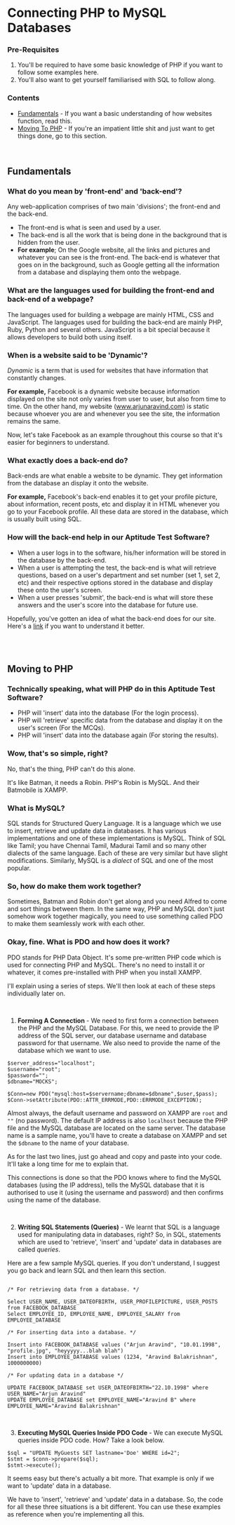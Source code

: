 # Connecting PHP to MySQL Databases

### Pre-Requisites
1. You'll be required to have some basic knowledge of PHP if you want to follow some examples here.
2. You'll also want to get yourself familiarised with SQL to follow along.

### Contents

* [Fundamentals](https://github.com/ForeseTech/HowWhatWhy/blob/master/PHPToMySQLConnections.md#fundamentals) - If you want a basic understanding of how websites function, read this.
* [Moving To PHP](https://github.com/ForeseTech/HowWhatWhy/blob/master/PHPToMySQLConnections.md#fundamentals) - If you're an impatient little shit and just want to get things done, go to this section.

<br>

## Fundamentals

### What do you mean by 'front-end' and 'back-end'?

Any web-application comprises of two main 'divisions'; the front-end and the back-end.

* The front-end is what is seen and used by a user.
* The back-end is all the work that is being done in the background that is hidden from the user.
* **For example**; On the Google website, all the links and pictures and whatever you can see is the front-end. The back-end is whatever that goes on in the background, such as Google getting all the information from a database and displaying them onto the webpage.

### What are the languages used for building the front-end and back-end of a webpage?

The languages used for building a webpage are mainly HTML, CSS and JavaScript. The languages used for building the back-end are mainly PHP, Ruby, Python and several others. JavaScript is a bit special because it allows developers to build both using itself.

### When is a website said to be 'Dynamic'?

*Dynamic* is a term that is used for websites that have information that constantly changes. 

  **For example,** Facebook is a dynamic website because information displayed on the site not only varies from user to user, but also from time to time. On the other hand, my website (www.arjunaravind.com) is static because whoever you are and whenever you see the site, the information remains the same.

Now, let's take Facebook as an example throughout this course so that it's easier for beginners to understand.

### What exactly does a back-end do?

Back-ends are what enable a website to be dynamic. They get information from the database an display it onto the website. 

**For example,** Facebook's back-end enables it to get your profile picture, about information, recent posts, etc and display it in HTML whenever you go to your Facebook profile. All these data are stored in the database, which is usually built using SQL.

### How will the back-end help in our Aptitude Test Software?

* When a user logs in to the software, his/her information will be stored in the database by the back-end. 
* When a user is attempting the test, the back-end is what will retrieve questions, based on a user's department and set number (set 1, set 2, etc) and their respective options stored in the database and display these onto the user's screen.
* When a user presses 'submit', the back-end is what will store these answers and the user's score into the database for future use.

Hopefully, you've gotten an idea of what the back-end does for our site. Here's a [link](https://careerfoundry.com/en/blog/web-development/whats-the-difference-between-frontend-and-backend/) if you want to understand it better.

<br><br>

## Moving to PHP

### Technically speaking, what will PHP do in this Aptitude Test Software?

* PHP will 'insert' data into the database (For the login process).
* PHP will 'retrieve' specific data from the database and display it on the user's screen (For the MCQs).
* PHP will 'insert' data into the database again (For storing the results).

### Wow, that's so simple, right?

No, that's the thing, PHP can't do this alone.

It's like Batman, it needs a Robin.
PHP's Robin is MySQL. And their Batmobile is XAMPP.

### What is MySQL?

SQL stands for Structured Query Language. It is a language which we use to insert, retrieve and update data in databases. It has various implementations and one of these implementations is MySQL. Think of SQL like Tamil; you have Chennai Tamil, Madurai Tamil and so many other dialects of the same language. Each of these are very similar but have slight modifications. Similarly, MySQL is a *dialect* of SQL and one of the most popular.

### So, how do make them work together?

Sometimes, Batman and Robin don't get along and you need Alfred to come and sort things between them. In the same way, PHP and MySQL don't just somehow work together magically, you need to use something called PDO to make them seamlessly work with each other.

### Okay, fine. What is PDO and how does it work?

PDO stands for PHP Data Object. It's some pre-written PHP code which is used for connecting PHP and MySQL. There's no need to install it or whatever, it comes pre-installed with PHP when you install XAMPP.

I'll explain using a series of steps. We'll then look at each of these steps individually later on.

<br>

1. **Forming A Connection** - We need to first form a connection between the PHP and the MySQL Database. For this, we need to provide the IP address of the SQL server, our database username and database password for that username. We also need to provide the name of the database which we want to use.

```
$server_address="localhost";
$username="root";
$password="";
$dbname="MOCKS";

$Conn=new PDO("mysql:host=$servername;dbname=$dbname",$user,$pass);
$Conn->setAttribute(PDO::ATTR_ERRMODE,PDO::ERRMODE_EXCEPTION);
```

Almost always, the default username and password on XAMPP are ```root``` and ```""``` (no password). The default IP address is also ```localhost``` because the PHP file and the MySQL database are located on the same server. The database name is a sample name, you'll have to create a database on XAMPP and set the ```$dbname``` to the name of your database.

As for the last two lines, just go ahead and copy and paste into your code. It'll take a long time for me to explain that.

This connections is done so that the PDO knows where to find the MySQL databases (using the IP address), tells the MySQL database that it is authorised to use it (using the username and password) and then confirms using the name of the database.

<br>

2. **Writing SQL Statements (Queries)** - We learnt that SQL is a language used for manipulating data in databases, right? So, in SQL, statements which are used to 'retrieve', 'insert' and 'update' data in databases are called *queries*. 

Here are a few sample MySQL queries. If you don't understand, I suggest you go back and learn SQL and then learn this section.

```

/* For retrieving data from a database. */

Select USER_NAME, USER_DATEOFBIRTH, USER_PROFILEPICTURE, USER_POSTS from FACEBOOK_DATABASE
Select EMPLOYEE_ID, EMPLOYEE_NAME, EMPLOYEE_SALARY from EMPLOYEE_DATABASE

/* For inserting data into a database. */

Insert into FACEBOOK_DATABASE values ("Arjun Aravind", "10.01.1998", "profile.jpg", "heyyyyy...blah blah")
Insert into EMPLOYEE_DATABASE values (1234, "Aravind Balakrishnan", 1000000000)

/* For updating data in a database */

UPDATE FACEBOOK_DATABASE set USER_DATEOFBIRTH="22.10.1998" where USER_NAME="Arjun Aravind"
UPDATE EMPLOYEE_DATABASE set EMPLOYEE_NAME="Aravind B" where EMPLOYEE_NAME="Aravind Balakrishnan"

```

<br>

3. **Executing MySQL Queries Inside PDO Code** - We can execute MySQL queries inside PDO code. How? Take a look below.

```
$sql = "UPDATE MyGuests SET lastname='Doe' WHERE id=2";
$stmt = $conn->prepare($sql);
$stmt->execute();
```

It seems easy but there's actually a bit more. That example is only if we want to 'update' data in a database.

We have to 'insert', 'retrieve' and 'update' data in a database. So, the code for all these three situations is a bit different. You can use these examples as reference when you're implementing all this.
